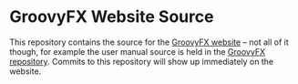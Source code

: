 # GroovyFX Website Source

This repository contains the source for the [GroovyFX website](https://groovyfx.org) – not all of it though,
for example the user manual source is held in the
[GroovyFX repository](https://github.com/groovyfx-project/groovyfx). Commits to this repository will show up
immediately on the website.
